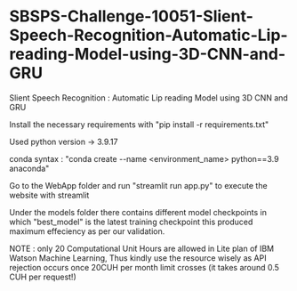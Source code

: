 # SBSPS-Challenge-10051-Slient-Speech-Recognition-Automatic-Lip-reading-Model-using-3D-CNN-and-GRU
Slient Speech Recognition : Automatic Lip reading Model using 3D CNN and GRU

Install the necessary requirements with  "pip install -r requirements.txt"

Used python version -> 3.9.17 

conda syntax : "conda create --name <environment_name> python==3.9 anaconda"    

Go to the WebApp folder and run "streamlit run app.py" to execute the website with streamlit 

Under the models folder there contains different model checkpoints in which  "best_model" is the latest training checkpoint this produced maximum effeciency as per our validation. 

NOTE : only 20 Computational Unit Hours are allowed in Lite plan of IBM Watson Machine Learning, Thus kindly use the resource wisely as API rejection occurs once 20CUH per month limit crosses (it takes around 0.5 CUH per request!)   

